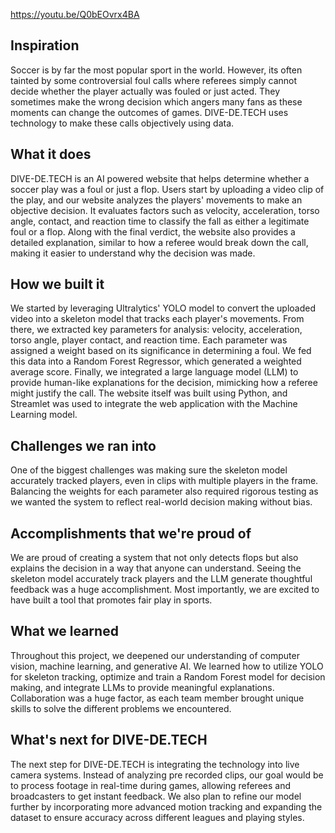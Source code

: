 https://youtu.be/Q0bEOvrx4BA

## Inspiration
Soccer is by far the most popular sport in the world. However, its often tainted by some controversial foul calls where referees simply cannot decide whether the player actually was fouled or just acted. They sometimes make the wrong decision which angers many fans as these moments can change the outcomes of games. DIVE-DE.TECH uses technology to make these calls objectively using data. 

## What it does
DIVE-DE.TECH is an AI powered website that helps determine whether a soccer play was a foul or just a flop. Users start by uploading a video clip of the play, and our website analyzes the players' movements to make an objective decision. It evaluates factors such as velocity, acceleration, torso angle, contact, and reaction time to classify the fall as either a legitimate foul or a flop. Along with the final verdict, the website also provides a detailed explanation, similar to how a referee would break down the call, making it easier to understand why the decision was made.

## How we built it
We started by leveraging Ultralytics' YOLO model to convert the uploaded video into a skeleton model that tracks each player's movements. From there, we extracted key parameters for analysis: velocity, acceleration, torso angle, player contact, and reaction time. Each parameter was assigned a weight based on its significance in determining a foul. We fed this data into a Random Forest Regressor, which generated a weighted average score. Finally, we integrated a large language model (LLM) to provide human-like explanations for the decision, mimicking how a referee might justify the call. The website itself was built using Python, and Streamlet was used to integrate the web application with the Machine Learning model.
## Challenges we ran into
One of the biggest challenges was making sure the skeleton model accurately tracked players, even in clips with multiple players in the frame. Balancing the weights for each parameter also required rigorous testing as we wanted the system to reflect real-world decision making without bias.
## Accomplishments that we're proud of
We are proud of creating a system that not only detects flops but also explains the decision in a way that anyone can understand. Seeing the skeleton model accurately track players and the LLM generate thoughtful feedback was a huge accomplishment. Most importantly, we are excited to have built a tool that promotes fair play in sports. 
## What we learned
Throughout this project, we deepened our understanding of computer vision, machine learning, and generative AI. We learned how to utilize YOLO for skeleton tracking, optimize and train a Random Forest model for decision making, and integrate LLMs to provide meaningful explanations. Collaboration was a huge factor, as each team member brought unique skills to solve the different problems we encountered.

## What's next for DIVE-DE.TECH
The next step for DIVE-DE.TECH is integrating the technology into live camera systems. Instead of analyzing pre recorded clips, our goal would be to process footage in real-time during games, allowing referees and broadcasters to get instant feedback. We also plan to refine our model further by incorporating more advanced motion tracking and expanding the dataset to ensure accuracy across different leagues and playing styles.

